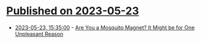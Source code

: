 # [Published on 2023-05-23](index.md)

* [2023-05-23, 15:35:00](https://soylentnews.org/article.pl?sid=23/05/22/1336223&from=rss) - [Are You a Mosquito Magnet? It Might be for One Unpleasant Reason](https://soylentnews.org/article.pl?sid=23/05/22/1336223&from=rss)
